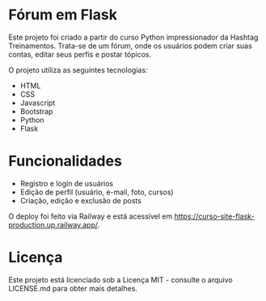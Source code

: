 # Fórum em Flask
Este projeto foi criado a partir do curso Python impressionador da Hashtag Treinamentos. Trata-se de um fórum, onde os usuários podem criar suas contas, editar seus perfis e postar tópicos.

O projeto utiliza as seguintes tecnologias:

* HTML
* CSS
* Javascript
* Bootstrap
* Python
* Flask

# Funcionalidades
* Registro e login de usuários
* Edição de perfil (usuário, e-mail, foto, cursos)
* Criação, edição e exclusão de posts

O deploy foi feito via Railway e está acessível em https://curso-site-flask-production.up.railway.app/.

# Licença
Este projeto está licenciado sob a Licença MIT - consulte o arquivo LICENSE.md para obter mais detalhes.


